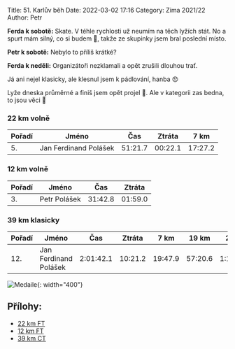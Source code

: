Title: 51. Karlův běh
Date: 2022-03-02 17:16
Category: Zima 2021/22
Author: Petr

**Ferda k sobotě:** Skate. V téhle rychlosti už neumím na těch lyžích stát. No a spurt mám silný, co si budem 🙈, takže ze skupinky jsem bral poslední místo.

**Petr k sobotě:** Nebylo to příliš krátké?

**Ferda k neděli:** Organizátoři nezklamali a opět zrušili dlouhou trať.

Já ani nejel klasicky, ale klesnul jsem k pádlování, hanba 😞

Lyže dneska průměrné a finiš jsem opět projel 🤣. Ale v kategorii zas bedna, to jsou věci 🙈

### 22 km volně

| Pořadí | Jméno                 | Čas     | Ztráta  | 7 km    |
|--------|-----------------------|---------|---------|---------|
| 5.     | Jan Ferdinand Polášek | 51:21.7 | 00:22.1 | 17:27.2 |

### 12 km volně

| Pořadí | Jméno        | Čas     | Ztráta  |
|--------|--------------|---------|---------|
| 3.     | Petr Polášek | 31:42.8 | 01:59.0 |

### 39 km klasicky

| Pořadí | Jméno                 | Čas       | Ztráta  | 7 km    | 19 km   | 25 km     | 37 km     |
|--------|-----------------------|-----------|---------|---------|---------|-----------|-----------|
| 12.    | Jan Ferdinand Polášek | 2:01:42.1 | 10:21.2 | 19:47.9 | 57:20.6 | 1:15:58.3 | 1:56:14.9 |

![Medaile]({static}/static/zima-2021-22/karluv-beh-medaile.jpg){: width="400"}

Přílohy:
--------

- [22 km FT]({static}/static/zima-2021-22/20220219-spz-kb-22-ft-abs.pdf)
- [12 km FT]({static}/static/zima-2021-22/20220219-spz-kb-12-ft-abs.pdf)
- [39 km CT]({static}/static/zima-2021-22/20220220-spz-kb-39-ct-abs.pdf)
